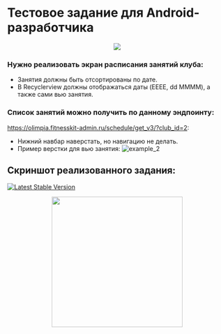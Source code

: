 # Тестовое задание для Android-разработчика

<p align="center">
    <a><img src="https://github.com/DmitryXIII/FK_test_task/assets/91154478/6d02cbe2-126b-4f04-bec0-2fdfbbfdd3f3"/></a>
</p>

### Нужно реализовать экран расписания занятий клуба:
* Занятия должны быть отсортированы по дате.
* В Recyclerview должны отображаться даты (EEEE, dd MMMM), а также сами вью
занятия.

### Список занятий можно получить по данному эндпоинту:
https://olimpia.fitnesskit-admin.ru/schedule/get_v3/?club_id=2:

* Нижний навбар наверстать, но навигацию не делать.
* Пример верстки для вью занятия:
![example_2](https://github.com/DmitryXIII/FK_test_task/assets/91154478/d863aba7-5fdc-447d-a772-9e9660baa412)

## Скриншот реализованного задания:
[![Latest Stable Version](https://img.shields.io/badge/version-1.0.0-green)](https://img.shields.io/badge/version-1.0.0-green)
<p align="center">
    <a><img src="https://github.com/DmitryXIII/FK_test_task/assets/91154478/8b20a9df-30a4-4889-a41e-0e606c97d3f8" width="300"/></a>
